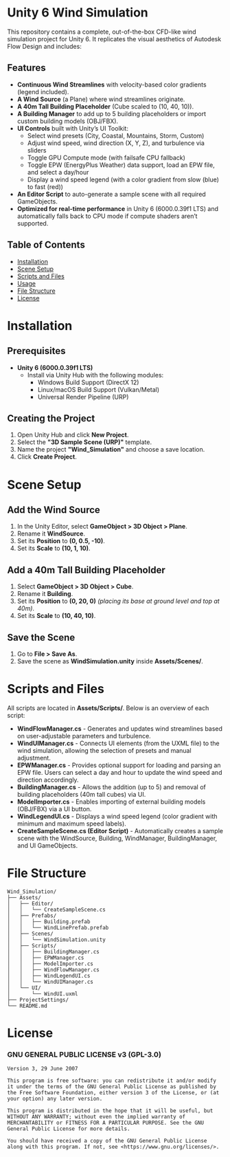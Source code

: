 # Unity 6 Wind Simulation

This repository contains a complete, out-of-the-box CFD-like wind simulation project for Unity 6. It replicates the visual aesthetics of Autodesk Flow Design and includes:

## Features
- **Continuous Wind Streamlines** with velocity-based color gradients (legend included).
- **A Wind Source** (a Plane) where wind streamlines originate.
- **A 40m Tall Building Placeholder** (Cube scaled to (10, 40, 10)).
- **A Building Manager** to add up to 5 building placeholders or import custom building models (OBJ/FBX).
- **UI Controls** built with Unity’s UI Toolkit:
  - Select wind presets (City, Coastal, Mountains, Storm, Custom)
  - Adjust wind speed, wind direction (X, Y, Z), and turbulence via sliders
  - Toggle GPU Compute mode (with failsafe CPU fallback)
  - Toggle EPW (EnergyPlus Weather) data support, load an EPW file, and select a day/hour
  - Display a wind speed legend (with a color gradient from slow (blue) to fast (red))
- **An Editor Script** to auto-generate a sample scene with all required GameObjects.
- **Optimized for real-time performance** in Unity 6 (6000.0.39f1 LTS) and automatically falls back to CPU mode if compute shaders aren’t supported.

## Table of Contents
- [Installation](#installation)
- [Scene Setup](#scene-setup)
- [Scripts and Files](#scripts-and-files)
- [Usage](#usage)
- [File Structure](#file-structure)
- [License](#license)

# Installation

## Prerequisites
- **Unity 6 (6000.0.39f1 LTS)**
  - Install via Unity Hub with the following modules:
    - Windows Build Support (DirectX 12)
    - Linux/macOS Build Support (Vulkan/Metal)
    - Universal Render Pipeline (URP)

## Creating the Project
1. Open Unity Hub and click **New Project**.
2. Select the **"3D Sample Scene (URP)"** template.
3. Name the project **"Wind_Simulation"** and choose a save location.
4. Click **Create Project**.

# Scene Setup

## Add the Wind Source
1. In the Unity Editor, select **GameObject > 3D Object > Plane**.
2. Rename it **WindSource**.
3. Set its **Position** to **(0, 0.5, -10)**.
4. Set its **Scale** to **(10, 1, 10)**.

## Add a 40m Tall Building Placeholder
1. Select **GameObject > 3D Object > Cube**.
2. Rename it **Building**.
3. Set its **Position** to **(0, 20, 0)** *(placing its base at ground level and top at 40m)*.
4. Set its **Scale** to **(10, 40, 10)**.

## Save the Scene
1. Go to **File > Save As**.
2. Save the scene as **WindSimulation.unity** inside **Assets/Scenes/**.

# Scripts and Files

All scripts are located in **Assets/Scripts/**. Below is an overview of each script:

- **WindFlowManager.cs** - Generates and updates wind streamlines based on user-adjustable parameters and turbulence.
- **WindUIManager.cs** - Connects UI elements (from the UXML file) to the wind simulation, allowing the selection of presets and manual adjustment.
- **EPWManager.cs** - Provides optional support for loading and parsing an EPW file. Users can select a day and hour to update the wind speed and direction accordingly.
- **BuildingManager.cs** - Allows the addition (up to 5) and removal of building placeholders (40m tall cubes) via UI.
- **ModelImporter.cs** - Enables importing of external building models (OBJ/FBX) via a UI button.
- **WindLegendUI.cs** - Displays a wind speed legend (color gradient with minimum and maximum speed labels).
- **CreateSampleScene.cs (Editor Script)** - Automatically creates a sample scene with the WindSource, Building, WindManager, BuildingManager, and UI GameObjects.

# File Structure
```
Wind_Simulation/
├── Assets/
│   ├── Editor/
│   │   └── CreateSampleScene.cs
│   ├── Prefabs/
│   │   ├── Building.prefab
│   │   └── WindLinePrefab.prefab
│   ├── Scenes/
│   │   └── WindSimulation.unity
│   ├── Scripts/
│   │   ├── BuildingManager.cs
│   │   ├── EPWManager.cs
│   │   ├── ModelImporter.cs
│   │   ├── WindFlowManager.cs
│   │   ├── WindLegendUI.cs
│   │   └── WindUIManager.cs
│   └── UI/
│       └── WindUI.uxml
├── ProjectSettings/
└── README.md
```

# License

### GNU GENERAL PUBLIC LICENSE v3 (GPL-3.0)
```
Version 3, 29 June 2007

This program is free software: you can redistribute it and/or modify it under the terms of the GNU General Public License as published by the Free Software Foundation, either version 3 of the License, or (at your option) any later version.

This program is distributed in the hope that it will be useful, but WITHOUT ANY WARRANTY; without even the implied warranty of MERCHANTABILITY or FITNESS FOR A PARTICULAR PURPOSE. See the GNU General Public License for more details.

You should have received a copy of the GNU General Public License along with this program. If not, see <https://www.gnu.org/licenses/>.
```
